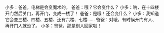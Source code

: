 小多：爸爸，电梯是会变魔术的。
爸爸：哦？它会变什么？
小多：呐，在十四楼开门然后关门，再开门，变成一楼了！
爸爸：是哦！还会变什么？
小多：我知道它会变三楼、四楼、五楼、还有六楼、七楼……
爸爸：对哦，有时候开门有人、再开门人就没了。
小多：爸爸，那是别人回家啦！

